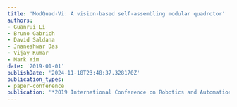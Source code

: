 ```yaml
---
title: 'ModQuad-Vi: A vision-based self-assembling modular quadrotor'
authors:
- Guanrui Li
- Bruno Gabrich
- David Saldana
- Jnaneshwar Das
- Vijay Kumar
- Mark Yim
date: '2019-01-01'
publishDate: '2024-11-18T23:48:37.328170Z'
publication_types:
- paper-conference
publication: '*2019 International Conference on Robotics and Automation (ICRA)*'
---
```

